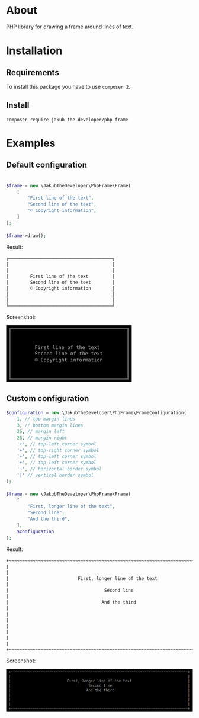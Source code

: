 # About

PHP library for drawing a frame around lines of text. 

# Installation

## Requirements
To install this package you have to use `composer 2`.

## Install
```shell
composer require jakub-the-developer/php-frame
```

# Examples

## Default configuration
```php

$frame = new \JakubTheDeveloper\PhpFrame\Frame(
    [
        "First line of the text",
        "Second line of the text",
        "© Copyright information",
    ]
);

$frame->draw();
```

Result:

```shell
╔═══════════════════════════════════════╗
║                                       ║
║                                       ║
║        First line of the text         ║
║        Second line of the text        ║
║        © Copyright information        ║
║                                       ║
║                                       ║
╚═══════════════════════════════════════╝
```

Screenshot:

![PhpFrame - Console output - first example](screenshots/1.png)

## Custom configuration

```php
$configuration = new \JakubTheDeveloper\PhpFrame\FrameConfiguration(
    1, // top margin lines
    3, // bottom margin lines
    26, // margin left
    26, // margin right
    '+', // top-left corner symbol
    '+', // top-right corner symbol
    '+', // top-left corner symbol
    '+', // top-left corner symbol
    '~', // horizontal border symbol
    '|' // vertical border symbol
);

$frame = new \JakubTheDeveloper\PhpFrame\Frame(
    [
        "First, longer line of the text",
        "Second line",
        "And the third",
    ],
    $configuration
);
```

Result:

```shell
+~~~~~~~~~~~~~~~~~~~~~~~~~~~~~~~~~~~~~~~~~~~~~~~~~~~~~~~~~~~~~~~~~~~~~~~~~~~~~~~~~~+
|                                                                                  |
|                          First, longer line of the text                          |
|                                    Second line                                   |
|                                   And the third                                  |
|                                                                                  |
|                                                                                  |
|                                                                                  |
+~~~~~~~~~~~~~~~~~~~~~~~~~~~~~~~~~~~~~~~~~~~~~~~~~~~~~~~~~~~~~~~~~~~~~~~~~~~~~~~~~~+
```

Screenshot:

![PhpFrame - Console output - second example](screenshots/2.png)
